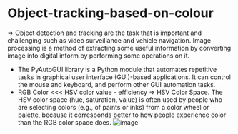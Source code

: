 # Object-tracking-based-on-colour

=> Object detection and tracking are the task that is important and 
challenging such as video surveillance and vehicle navigation.
Image processing is a method of extracting some useful 
information by converting image into digital inform by 
performing some operations on it.

- The PyAutoGUI library is a Python module that automates repetitive tasks in graphical user interface (GUI)-based applications. It can control the mouse and keyboard, and perform other GUI automation tasks. 
- RGB Color <<< HSV color value  - efficiency 
=> HSV Color Space. The HSV color space (hue, 
saturation, value) is often used by people who are 
selecting colors (e.g., of paints or inks) from a 
color wheel or palette, because it corresponds 
better to how people experience color than the 
RGB color space does.
![image](https://github.com/user-attachments/assets/094628f0-0177-4803-b32f-801c1575fbbd)

